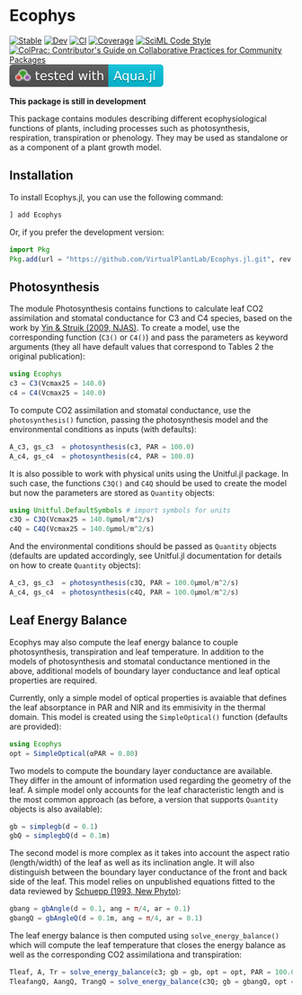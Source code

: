 # Ecophys

[![Stable](https://img.shields.io/badge/docs-stable-blue.svg)](https://VirtualPlantLab.github.io/Ecophys.jl/stable/)
[![Dev](https://img.shields.io/badge/docs-dev-blue.svg)](https://VirtualPlantLab.github.io/Ecophys.jl/dev/)
[![CI](https://github.com/VirtualPlantLab/Ecophys.jl/actions/workflows/CI.yml/badge.svg)](https://github.com/VirtualPlantLab/Ecophys.jl/actions/workflows/CI.yml)
[![Coverage](https://codecov.io/gh/VirtualPlantLab/Ecophys.jl/branch/master/graph/badge.svg)](https://codecov.io/gh/VirtualPlantLab/Ecophys.jl)
[![SciML Code Style](https://img.shields.io/static/v1?label=code%20style&message=SciML&color=9558b2&labelColor=389826)](https://github.com/SciML/SciMLStyle)
[![ColPrac: Contributor's Guide on Collaborative Practices for Community Packages](https://img.shields.io/badge/ColPrac-Contributor's%20Guide-blueviolet)](https://github.com/SciML/ColPrac)
[![Aqua QA](https://raw.githubusercontent.com/JuliaTesting/Aqua.jl/master/badge.svg)](https://github.com/JuliaTesting/Aqua.jl)

**This package is still in development**

This package contains modules describing different ecophysiological functions of
plants, including processes such as photosynthesis, respiration, transpiration
or phenology. They may be used as standalone or as a component of a plant growth
model.

## Installation

To install Ecophys.jl, you can use the following command:

```julia
] add Ecophys
```

Or, if you prefer the development version:

```julia
import Pkg
Pkg.add(url = "https://github.com/VirtualPlantLab/Ecophys.jl.git", rev = "master")
```

## Photosynthesis

The module Photosynthesis contains functions to calculate leaf CO2 assimilation
and stomatal conductance for C3 and C4 species, based on the work by [Yin & Struik (2009, NJAS)](https://www.tandfonline.com/doi/full/10.1016/j.njas.2009.07.001).
To create a model, use the corresponding function (`C3()` or `C4()`) and pass the
parameters as keyword arguments (they all have default values that correspond to Tables 2 the original publication):

```julia
using Ecophys
c3 = C3(Vcmax25 = 140.0)
c4 = C4(Vcmax25 = 140.0)
```
To compute CO2 assimilation and stomatal conductance, use the `photosynthesis()` function,
passing the photosynthesis model and the environmental conditions as inputs (with
defaults):

```julia
A_c3, gs_c3  = photosynthesis(c3, PAR = 100.0)
A_c4, gs_c4  = photosynthesis(c4, PAR = 100.0)
```

It is also possible to work with physical units using the Unitful.jl package. In
such case, the functions `C3Q()` and `C4Q` should be used to create the model but
now the parameters are stored as `Quantity` objects:

```julia
using Unitful.DefaultSymbols # import symbols for units
c3Q = C3Q(Vcmax25 = 140.0μmol/m^2/s)
c4Q = C4Q(Vcmax25 = 140.0μmol/m^2/s)
```

And the environmental conditions should be passed as `Quantity` objects (defaults
are updated accordingly, see Unitful.jl documentation for details on how to
create `Quantity` objects):

```julia
A_c3, gs_c3  = photosynthesis(c3Q, PAR = 100.0μmol/m^2/s)
A_c4, gs_c4  = photosynthesis(c4Q, PAR = 100.0μmol/m^2/s)
```

## Leaf Energy Balance

Ecophys may also compute the leaf energy balance to couple photosynthesis,
transpiration and leaf temperature. In addition to the models of photosynthesis
and stomatal conductance mentioned in the above, additional models of boundary
layer conductance and leaf optical properties are required.

Currently, only a simple model of optical properties is avaiable that defines
the leaf absorptance in PAR and NIR and its emmisivity in the thermal domain.
This model is created using the `SimpleOptical()` function (defaults are provided):

```julia
using Ecophys
opt = SimpleOptical(αPAR = 0.80)
```

Two models to compute the boundary layer conductance are available. They differ
in the amount of information used regarding the geometry of the leaf. A simple
model only accounts for the leaf characteristic length and is the most common
approach (as before, a version that supports `Quantity` objects is also available):

```julia
gb = simplegb(d = 0.1)
gbQ = simplegbQ(d = 0.1m)
```

The second model is more complex as it takes into account the aspect ratio (length/width) of
the leaf as well as its inclination angle. It will also distinguish between the
boundary layer conductance of the front and back side of the leaf. This model
relies on unpublished equations fitted to the data reviewed by
[Schuepp (1993, New Phyto)](https://nph.onlinelibrary.wiley.com/doi/10.1111/j.1469-8137.1993.tb03898.x):

```julia
gbang = gbAngle(d = 0.1, ang = π/4, ar = 0.1)
gbangQ = gbAngleQ(d = 0.1m, ang = π/4, ar = 0.1)
```

The leaf energy balance is then computed using `solve_energy_balance()` which
will compute the leaf temperature that closes the energy balance as well as the
corresponding CO2 assimilationa and transpiration:

```julia
Tleaf, A, Tr = solve_energy_balance(c3; gb = gb, opt = opt, PAR = 100.0, ws = 5.0)
TleafangQ, AangQ, TrangQ = solve_energy_balance(c3Q; gb = gbangQ, opt = opt, PAR = 100.0μmol/m^2/s, ws = 5.0m/s)
```
